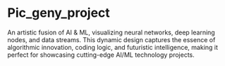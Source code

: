 # Pic_geny_project
An artistic fusion of AI &amp; ML, visualizing neural networks, deep learning nodes, and data streams. This dynamic design captures the essence of algorithmic innovation, coding logic, and futuristic intelligence, making it perfect for showcasing cutting-edge AI/ML technology projects.
